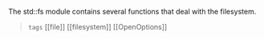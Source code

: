 The std::fs module contains several functions that deal with the filesystem.

> `tags` [[file]] [[filesystem]] [[OpenOptions]]